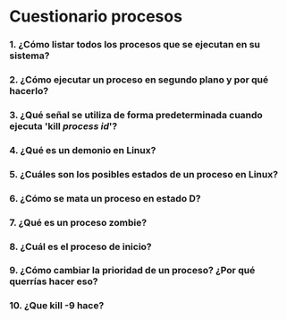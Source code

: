 # Cuestionario procesos
### 1. ¿Cómo listar todos los procesos que se ejecutan en su sistema?
### 2. ¿Cómo ejecutar un proceso en segundo plano y por qué hacerlo?
### 3. ¿Qué señal se utiliza de forma predeterminada cuando ejecuta 'kill *process id*'?
### 4. ¿Qué es un demonio en Linux?
### 5. ¿Cuáles son los posibles estados de un proceso en Linux?
### 6. ¿Cómo se mata un proceso en estado D?
### 7. ¿Qué es un proceso zombie?
### 8. ¿Cuál es el proceso de inicio?
### 9. ¿Cómo cambiar la prioridad de un proceso? ¿Por qué querrías hacer eso?
### 10. ¿Que kill -9 hace?
